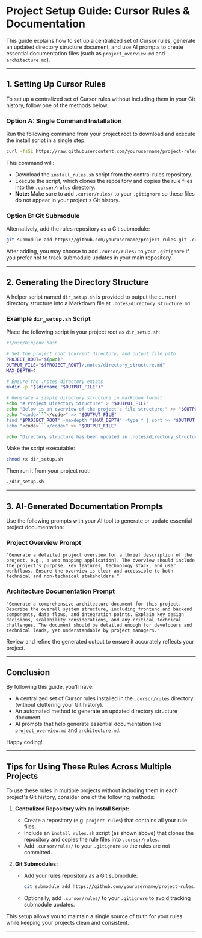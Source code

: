 # Project Setup Guide: Cursor Rules & Documentation

This guide explains how to set up a centralized set of Cursor rules, generate an updated directory structure document, and use AI prompts to create essential documentation files (such as <code>project_overview.md</code> and <code>architecture.md</code>).

---

## 1. Setting Up Cursor Rules

To set up a centralized set of Cursor rules without including them in your Git history, follow one of the methods below.

### Option A: Single Command Installation

Run the following command from your project root to download and execute the install script in a single step:

```bash
curl -fsSL https://raw.githubusercontent.com/yourusername/project-rules/main/install_rules.sh | bash
```

This command will:
- Download the <code>install_rules.sh</code> script from the central rules repository.
- Execute the script, which clones the repository and copies the rule files into the <code>.cursor/rules</code> directory.
- **Note:** Make sure to add <code>.cursor/rules/</code> to your <code>.gitignore</code> so these files do not appear in your project's Git history.

### Option B: Git Submodule

Alternatively, add the rules repository as a Git submodule:

```bash
git submodule add https://github.com/yourusername/project-rules.git .cursor/rules
```

After adding, you may choose to add <code>.cursor/rules/</code> to your <code>.gitignore</code> if you prefer not to track submodule updates in your main repository.

---

## 2. Generating the Directory Structure

A helper script named <code>dir_setup.sh</code> is provided to output the current directory structure into a Markdown file at <code>.notes/directory_structure.md</code>.

### Example <code>dir_setup.sh</code> Script

Place the following script in your project root as <code>dir_setup.sh</code>:

```bash
#!/usr/bin/env bash

# Set the project root (current directory) and output file path
PROJECT_ROOT="$(pwd)"
OUTPUT_FILE="${PROJECT_ROOT}/.notes/directory_structure.md"
MAX_DEPTH=4

# Ensure the .notes directory exists
mkdir -p "$(dirname "$OUTPUT_FILE")"

# Generate a simple directory structure in markdown format
echo "# Project Directory Structure" > "$OUTPUT_FILE"
echo "Below is an overview of the project’s file structure:" >> "$OUTPUT_FILE"
echo "<code>```</code>" >> "$OUTPUT_FILE"
find "$PROJECT_ROOT" -maxdepth "$MAX_DEPTH" -type f | sort >> "$OUTPUT_FILE"
echo "<code>```</code>" >> "$OUTPUT_FILE"

echo "Directory structure has been updated in .notes/directory_structure.md"
```

Make the script executable:

```bash
chmod +x dir_setup.sh
```

Then run it from your project root:

```bash
./dir_setup.sh
```

---

## 3. AI-Generated Documentation Prompts

Use the following prompts with your AI tool to generate or update essential project documentation:

### Project Overview Prompt

```
"Generate a detailed project overview for a [brief description of the project, e.g., a web mapping application]. The overview should include the project's purpose, key features, technology stack, and user workflows. Ensure the overview is clear and accessible to both technical and non-technical stakeholders."
```

### Architecture Documentation Prompt

```
"Generate a comprehensive architecture document for this project. Describe the overall system structure, including frontend and backend components, data flows, and integration points. Explain key design decisions, scalability considerations, and any critical technical challenges. The document should be detailed enough for developers and technical leads, yet understandable by project managers."
```

Review and refine the generated output to ensure it accurately reflects your project.

---

## Conclusion

By following this guide, you'll have:
- A centralized set of Cursor rules installed in the <code>.cursor/rules</code> directory (without cluttering your Git history).
- An automated method to generate an updated directory structure document.
- AI prompts that help generate essential documentation like <code>project_overview.md</code> and <code>architecture.md</code>.

Happy coding!

---

## Tips for Using These Rules Across Multiple Projects

To use these rules in multiple projects without including them in each project's Git history, consider one of the following methods:

1. **Centralized Repository with an Install Script:**
   - Create a repository (e.g. <code>project-rules</code>) that contains all your rule files.
   - Include an <code>install_rules.sh</code> script (as shown above) that clones the repository and copies the rule files into <code>.cursor/rules</code>.
   - Add <code>.cursor/rules/</code> to your <code>.gitignore</code> so the rules are not committed.

2. **Git Submodules:**
   - Add your rules repository as a Git submodule:
     ```bash
     git submodule add https://github.com/yourusername/project-rules.git .cursor/rules
     ```
   - Optionally, add <code>.cursor/rules/</code> to your <code>.gitignore</code> to avoid tracking submodule updates.

This setup allows you to maintain a single source of truth for your rules while keeping your projects clean and consistent.

---
